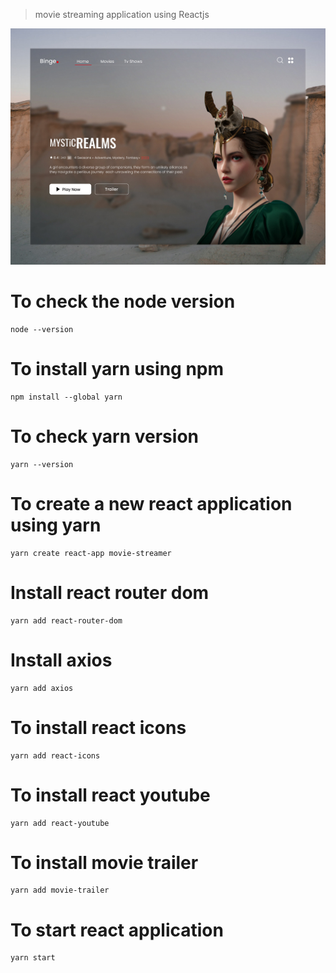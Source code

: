 > movie streaming application using Reactjs


![This is the Project Template](./images/template.jpg)

# To check the node version

```
node --version
```

# To install yarn using npm
```
npm install --global yarn
```

# To check yarn version
```
yarn --version
```

# To create a new react application using yarn
```
yarn create react-app movie-streamer
```

# Install react router dom
```
yarn add react-router-dom
```

# Install axios
```
yarn add axios
```

# To install react icons
```
yarn add react-icons
```

# To install react youtube
```
yarn add react-youtube
```

# To install movie trailer
```
yarn add movie-trailer
```

# To start react application
```
yarn start
```